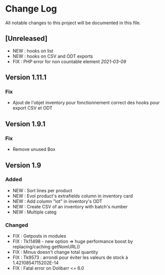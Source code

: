 # Change Log
All notable changes to this project will be documented in this file.

## [Unreleased]

- NEW : hooks on list
- NEW : hooks on CSV and ODT exports
- FIX : PHP error for non countable element *2021-03-09*

## Version 1.11.1

### Fix 

- Ajout de l'objet inventory pour fonctionnement correct des hooks pour export CSV et ODT

## Version 1.9.1

### Fix 

- Remove unused Box


## Version 1.9

### Added

- NEW : Sort lines per product
- NEW : Evol product's extrafields column in inventory card
- NEW : Add column "lot" in inventory's ODT
- NEW : Create CSV of an inventory with batch's number
- NEW : Multiple categ

### Changed

- FIX : Getposts in modules
- FIX : Tk11498 - new option => huge performance boost by replacing/caching getNomURL()
- FIX : Minus doesn't change total quantity
- FIX : Tk9573 : arrondi pour éviter les valeurs de stock à 1.4210854715202E-14
- FIX : Fatal error on Dolibarr <= 6.0
